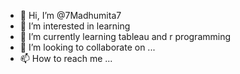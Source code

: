 - 👋 Hi, I’m @7Madhumita7
- 👀 I’m interested in learning
- 🌱 I’m currently learning tableau and r programming
- 💞️ I’m looking to collaborate on ...
- 📫 How to reach me ...

<!---
7Madhumita7/7Madhumita7 is a ✨ special ✨ repository because its `README.md` (this file) appears on your GitHub profile.
You can click the Preview link to take a look at your changes.
--->
